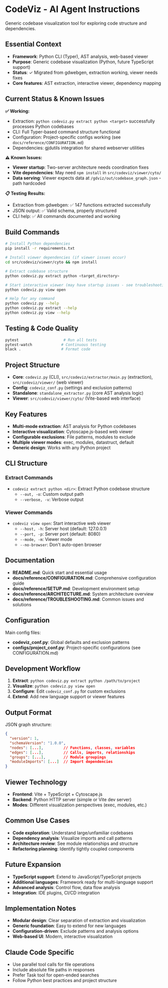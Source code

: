 # CodeViz - AI Agent Instructions

Generic codebase visualization tool for exploring code structure and dependencies.

## Essential Context

- **Framework**: Python CLI (Typer), AST analysis, web-based viewer  
- **Purpose**: Generic codebase visualization (Python, future TypeScript support)
- **Status**: ✓ Migrated from gdwebgen, extraction working, viewer needs fixes
- **Core features**: AST extraction, interactive viewer, dependency mapping

## Current Status & Known Issues

**✅ Working:**
- Extraction: `python codeviz.py extract python <target>` successfully processes Python codebases
- CLI: Full Typer-based command structure functional
- Configuration: Project-specific configs working (see `docs/reference/CONFIGURATION.md`)
- Dependencies: gjdutils integration for shared webserver utilities

**⚠️ Known Issues:**
- **Viewer startup**: Two-server architecture needs coordination fixes
- **Vite dependencies**: May need `npm install` in `src/codeviz/viewer/cyto/`  
- **Data serving**: Viewer expects data at `/gdviz/out/codebase_graph.json` - path hardcoded

**📋 Testing Results:**
- Extraction from gdwebgen: ✅ 147 functions extracted successfully
- JSON output: ✅ Valid schema, properly structured
- CLI help: ✅ All commands documented and working

## Build Commands

```bash
# Install Python dependencies
pip install -r requirements.txt

# Install viewer dependencies (if viewer issues occur)
cd src/codeviz/viewer/cyto && npm install

# Extract codebase structure
python codeviz.py extract python <target_directory>

# Start interactive viewer (may have startup issues - see troubleshooting)
python codeviz.py view open

# Help for any command
python codeviz.py --help
python codeviz.py extract --help
python codeviz.py view --help
```

## Testing & Code Quality

```bash
pytest                    # Run all tests
pytest-watch             # Continuous testing  
black .                  # Format code
```

## Project Structure

- **Core**: `codeviz.py` (CLI), `src/codeviz/extractor/main.py` (extraction), `src/codeviz/viewer/` (web viewer)
- **Config**: `codeviz_conf.py` (settings and exclusion patterns)
- **Standalone**: `standalone_extractor.py` (core AST analysis logic)
- **Viewer**: `src/codeviz/viewer/cyto/` (Vite-based web interface)

## Key Features

- **Multi-mode extraction**: AST analysis for Python codebases
- **Interactive visualization**: Cytoscape.js-based web viewer  
- **Configurable exclusions**: File patterns, modules to exclude
- **Multiple viewer modes**: exec, modules, datastruct, default
- **Generic design**: Works with any Python project

## CLI Structure

### Extract Commands
- `codeviz extract python <dir>`: Extract Python codebase structure
  - `--out, -o`: Custom output path
  - `--verbose, -v`: Verbose output

### Viewer Commands  
- `codeviz view open`: Start interactive web viewer
  - `--host, -h`: Server host (default: 127.0.0.1)
  - `--port, -p`: Server port (default: 8080)
  - `--mode, -m`: Viewer mode
  - `--no-browser`: Don't auto-open browser

## Documentation

- **README.md**: Quick start and essential usage
- **docs/reference/CONFIGURATION.md**: Comprehensive configuration guide  
- **docs/reference/SETUP.md**: Development environment setup
- **docs/reference/ARCHITECTURE.md**: System architecture overview
- **docs/reference/TROUBLESHOOTING.md**: Common issues and solutions

## Configuration

Main config files:
- **codeviz_conf.py**: Global defaults and exclusion patterns
- **configs/project_conf.py**: Project-specific configurations (see CONFIGURATION.md)

## Development Workflow

1. **Extract**: `python codeviz.py extract python /path/to/project`
2. **Visualize**: `python codeviz.py view open`  
3. **Configure**: Edit `codeviz_conf.py` for custom exclusions
4. **Extend**: Add new language support or viewer features

## Output Format

JSON graph structure:
```json
{
  "version": 1,
  "schemaVersion": "1.0.0",
  "nodes": [...],         // Functions, classes, variables
  "edges": [...],         // Calls, imports, relationships  
  "groups": [...],        // Module groupings
  "moduleImports": [...]  // Import dependencies
}
```

## Viewer Technology

- **Frontend**: Vite + TypeScript + Cytoscape.js
- **Backend**: Python HTTP server (simple or Vite dev server)
- **Modes**: Different visualization perspectives (exec, modules, etc.)

## Common Use Cases

- **Code exploration**: Understand large/unfamiliar codebases
- **Dependency analysis**: Visualize imports and call patterns
- **Architecture review**: See module relationships and structure
- **Refactoring planning**: Identify tightly coupled components

## Future Expansion

- **TypeScript support**: Extend to JavaScript/TypeScript projects
- **Additional languages**: Framework ready for multi-language support
- **Advanced analysis**: Control flow, data flow analysis
- **Integration**: IDE plugins, CI/CD integration

## Implementation Notes

- **Modular design**: Clear separation of extraction and visualization
- **Generic foundation**: Easy to extend for new languages  
- **Configuration-driven**: Exclude patterns and analysis options
- **Web-based UI**: Modern, interactive visualization

## Claude Code Specific

- Use parallel tool calls for file operations
- Include absolute file paths in responses
- Prefer Task tool for open-ended searches
- Follow Python best practices and project structure